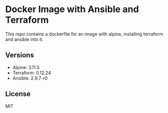 # Docker Image with Ansible and Terraform

This repo contains a dockerfile for an image with alpine, installing terraform and ansible into it.

## Versions

- Alpine: 3.11.5
- Terraform: 0.12.24
- Ansible: 2.9.7-r0

## License

MIT
